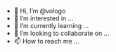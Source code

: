 - 👋 Hi, I’m @vologo
- 👀 I’m interested in ...
- 🌱 I’m currently learning ...
- 💞️ I’m looking to collaborate on ...
- 📫 How to reach me ...

<!---
vologo/vologo is a ✨ special ✨ repository because its `README.md` (this file) appears on your GitHub profile.
You can click the Preview link to take a look at your changes.
--->
